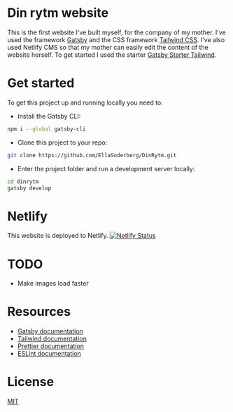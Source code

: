 # Din rytm website
This is the first website I've built myself, for the company of my mother. 
I've used the framework [Gatsby](https://www.gatsbyjs.org/) and the CSS framework [Tailwind CSS](https://tailwindcss.com).
I've also used Netlify CMS so that my mother can easily edit the content of the website herself.
To get started I used the starter [Gatsby Starter Tailwind](https://gatsby-starter-tailwind.oddstronaut.com/).

# Get started

To get this project up and running locally you need to:

  - Install the Gatsby CLI:

```sh
npm i --global gatsby-cli
```

  - Clone this project to your repo: 

```sh
git clone https://github.com/EllaSoderberg/DinRytm.git
```

  - Enter the project folder and run a development server locally:

```sh
cd dinrytm
gatsby develop
```

# Netlify

This website is deployed to Netlify.
[![Netlify Status](https://api.netlify.com/api/v1/badges/532fdda3-3952-4bd5-9f1d-7b40e5346f67/deploy-status)](https://app.netlify.com/sites/sleepy-villani-569b1f/deploys)

# TODO
  - Make images load faster

# Resources

- [Gatsby documentation](https://www.gatsbyjs.org/docs/)
- [Tailwind documentation](https://tailwindcss.com/docs/what-is-tailwind/)
- [Prettier documentation](https://prettier.io/docs/en/index.html)
- [ESLint documentation](https://eslint.org/docs/user-guide/configuring)

# License

[MIT](https://github.com/taylorbryant/gatsby-starter-tailwind/blob/master/LICENSE.md)

